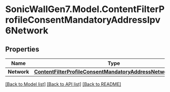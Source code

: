 # SonicWallGen7.Model.ContentFilterProfileConsentMandatoryAddressIpv6Network

## Properties

Name | Type | Description | Notes
------------ | ------------- | ------------- | -------------
**Network** | [**ContentFilterProfileConsentMandatoryAddressNetworkNetwork**](ContentFilterProfileConsentMandatoryAddressNetworkNetwork.md) |  | [optional] 

[[Back to Model list]](../README.md#documentation-for-models) [[Back to API list]](../README.md#documentation-for-api-endpoints) [[Back to README]](../README.md)

